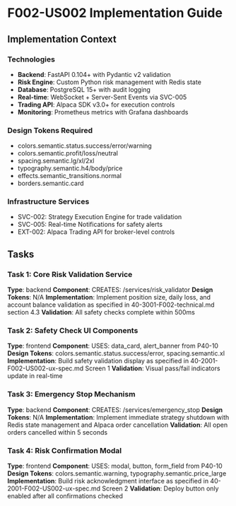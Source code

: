 # F002-US002 Implementation Guide

## Implementation Context

### Technologies
- **Backend**: FastAPI 0.104+ with Pydantic v2 validation
- **Risk Engine**: Custom Python risk management with Redis state
- **Database**: PostgreSQL 15+ with audit logging
- **Real-time**: WebSocket + Server-Sent Events via SVC-005
- **Trading API**: Alpaca SDK v3.0+ for execution controls
- **Monitoring**: Prometheus metrics with Grafana dashboards

### Design Tokens Required
- colors.semantic.status.success/error/warning
- colors.semantic.profit/loss/neutral
- spacing.semantic.lg/xl/2xl
- typography.semantic.h4/body/price
- effects.semantic_transitions.normal
- borders.semantic.card

### Infrastructure Services
- SVC-002: Strategy Execution Engine for trade validation
- SVC-005: Real-time Notifications for safety alerts
- EXT-002: Alpaca Trading API for broker-level controls

## Tasks

### Task 1: Core Risk Validation Service
**Type**: backend
**Component**: CREATES: /services/risk_validator
**Design Tokens**: N/A
**Implementation**:
Implement position size, daily loss, and account balance validation as specified in 40-3001-F002-technical.md section 4.3
**Validation**: All safety checks complete within 500ms

### Task 2: Safety Check UI Components
**Type**: frontend
**Component**: USES: data_card, alert_banner from P40-10
**Design Tokens**: colors.semantic.status.success/error, spacing.semantic.xl
**Implementation**:
Build safety validation display as specified in 40-2001-F002-US002-ux-spec.md Screen 1
**Validation**: Visual pass/fail indicators update in real-time

### Task 3: Emergency Stop Mechanism
**Type**: backend
**Component**: CREATES: /services/emergency_stop
**Design Tokens**: N/A
**Implementation**:
Implement immediate strategy shutdown with Redis state management and Alpaca order cancellation
**Validation**: All open orders cancelled within 5 seconds

### Task 4: Risk Confirmation Modal
**Type**: frontend
**Component**: USES: modal, button, form_field from P40-10
**Design Tokens**: colors.semantic.warning, typography.semantic.price_large
**Implementation**:
Build risk acknowledgment interface as specified in 40-2001-F002-US002-ux-spec.md Screen 2
**Validation**: Deploy button only enabled after all confirmations checked